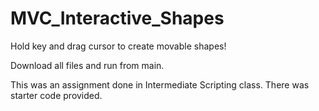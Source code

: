# MVC_Interactive_Shapes
Hold key and drag cursor to create movable shapes!

Download all files and run from main.

This was an assignment done in Intermediate Scripting class. There was starter code provided.
